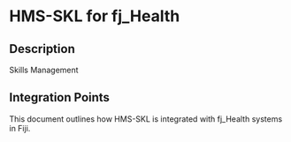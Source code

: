 # HMS-SKL for fj_Health

## Description

Skills Management

## Integration Points

This document outlines how HMS-SKL is integrated with fj_Health systems in Fiji.
